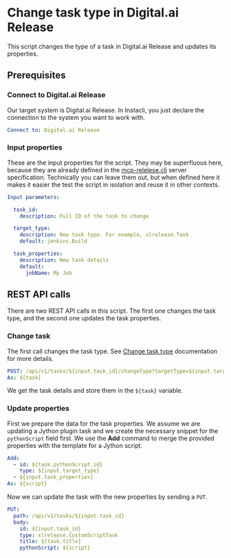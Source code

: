 # Change task type in Digital.ai Release

This script changes the type of a task in Digital.ai Release and updates its properties.

## Prerequisites

### Connect to Digital.ai Release

Our target system is Digital.ai Release. In Instacli, you just declare the connection to the system you want to work
with.

```yaml specscript
Connect to: Digital.ai Release
```

### Input properties

These are the input properties for the script. They may be superfluous here, because they are already defined in
the [mcp-relelese.cli](mcp-release.cli) server specification. Technically you can leave them out, but when defined here
it makes it easier the test the script in isolation and reuse it in other contexts.

```yaml specscript
Input parameters:

  task_id:
    description: Full ID of the task to change

  target_type:
    description: New task type. For example, xlrelease.Task
    default: jenkins.Build

  task_properties:
    description: New task details
    default:
      jobName: My Job
```

## REST API calls

There are two REST API calls in this script. The first one changes the task type, and the second one updates the task
properties.

### Change task

The first call changes the task type.
See [Change task type](https://apidocs.digital.ai/xl-release/25.1.x/rest-docs/#change-task-type) documentation for more
details.

```yaml specscript
POST: /api/v1/tasks/${input.task_id}/changeType?targetType=${input.target_type}
As: ${task}
```

We get the task details and store them in the `${task}` variable.

### Update properties

First we prepare the data for the task properties. We assume we are updating a Jython plugin task and we create the
necessary snippet for the `pythonScript` field first. We use the **Add** command to merge the provided properties with
the template for a Jython script.

```yaml specscript
Add:
  - id: ${task.pythonScript.id}
    type: ${input.target_type}
  - ${input.task_properties}
As: ${script}
```

Now we can update the task with the new properties by sending a `PUT`.

```yaml specscript
PUT:
  path: /api/v1/tasks/${input.task_id}
  body:
    id: ${input.task_id}
    type: xlrelease.CustomScriptTask
    title: ${task.title}
    pythonScript: ${script}
```